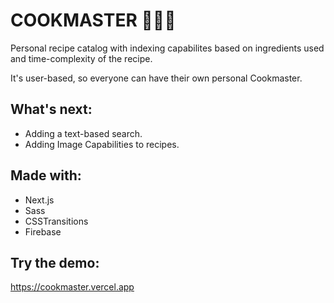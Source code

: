 # COOKMASTER 🧑🏼‍🍳
Personal recipe catalog with indexing capabilites based on ingredients used  
and time-complexity of the recipe. 

It's user-based, so everyone can have their own personal Cookmaster.

## What's next:
* Adding a text-based search.
* Adding Image Capabilities to recipes.

## Made with:
- Next.js
- Sass
- CSSTransitions
- Firebase

## Try the demo:
https://cookmaster.vercel.app
